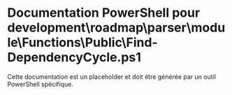 # Documentation PowerShell pour development\roadmap\parser\module\Functions\Public\Find-DependencyCycle.ps1

Cette documentation est un placeholder et doit être générée par un outil PowerShell spécifique.
